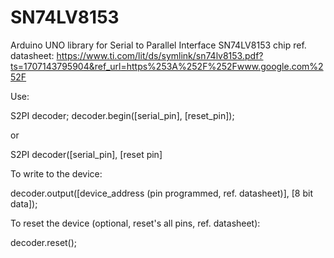 # SN74LV8153
Arduino UNO library for Serial to Parallel Interface SN74LV8153 chip
ref. datasheet: https://www.ti.com/lit/ds/symlink/sn74lv8153.pdf?ts=1707143795904&ref_url=https%253A%252F%252Fwww.google.com%252F

Use:

S2PI decoder;
decoder.begin([serial_pin], [reset_pin]);

or

S2PI decoder([serial_pin], [reset pin]

To write to the device:

decoder.output([device_address (pin programmed, ref. datasheet)], [8 bit data]);

To reset the device (optional, reset's all pins, ref. datasheet):

decoder.reset();
